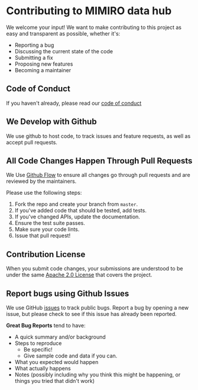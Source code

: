 # Contributing to MIMIRO data hub
We welcome your input! We want to make contributing to this project as easy and transparent as possible, whether it's:

- Reporting a bug
- Discussing the current state of the code
- Submitting a fix
- Proposing new features
- Becoming a maintainer

## Code of Conduct

If you haven't already, please read our [code of conduct](CODE-OF-CONDUCT.md)

## We Develop with Github
We use github to host code, to track issues and feature requests, as well as accept pull requests.

## All Code Changes Happen Through Pull Requests
We Use [Github Flow](https://guides.github.com/introduction/flow/index.html) to ensure all changes go through pull requests and are reviewed by the maintainers.

Please use the following steps:

1. Fork the repo and create your branch from `master`.
2. If you've added code that should be tested, add tests.
3. If you've changed APIs, update the documentation.
4. Ensure the test suite passes.
5. Make sure your code lints.
6. Issue that pull request!

## Contribution License
When you submit code changes, your submissions are understood to be under the same [Apache 2.0 License](https://choosealicense.com/licenses/apache-2.0/) that covers the project.

## Report bugs using Github Issues
We use GitHub [issues](https://github.com/mimiro-io/mssql-datalayer/issues) to track public bugs. Report a bug by opening a new issue, but please check to see if this issue has already been reported.

**Great Bug Reports** tend to have:

- A quick summary and/or background
- Steps to reproduce
  - Be specific!
  - Give sample code and data if you can.
- What you expected would happen
- What actually happens
- Notes (possibly including why you think this might be happening, or things you tried that didn't work)
